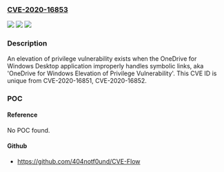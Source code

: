 ### [CVE-2020-16853](https://cve.mitre.org/cgi-bin/cvename.cgi?name=CVE-2020-16853)
![](https://img.shields.io/static/v1?label=Product&message=OneDrive%20for%20Windows&color=blue)
![](https://img.shields.io/static/v1?label=Version&message=n%2Fa&color=blue)
![](https://img.shields.io/static/v1?label=Vulnerability&message=Elevation%20of%20Privilege&color=brighgreen)

### Description

An elevation of privilege vulnerability exists when the OneDrive for Windows Desktop application improperly handles symbolic links, aka 'OneDrive for Windows Elevation of Privilege Vulnerability'. This CVE ID is unique from CVE-2020-16851, CVE-2020-16852.

### POC

#### Reference
No POC found.

#### Github
- https://github.com/404notf0und/CVE-Flow

